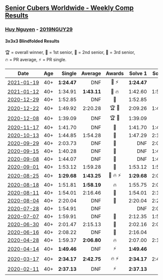 <style>table {white-space: nowrap;}</style>

## [Senior Cubers Worldwide - Weekly Comp Results](/scw-comp/results/)
### [Huy Nguyen](README.md) - [2019NGUY29](https://www.worldcubeassociation.org/persons/2019NGUY29?event=333bf)
#### 3x3x3 Blindfolded Results

<span style="white-space: nowrap;">🏆 = overall winner</span>, <span style="white-space: nowrap;">🥇 = 1st senior</span>, <span style="white-space: nowrap;">🥈 = 2nd senior</span>, <span style="white-space: nowrap;">🥉 = 3rd senior</span>, <span style="white-space: nowrap;">🔥 = PR average</span>, <span style="white-space: nowrap;">⚡ = PR single</span>.

| Date | Age | Single | Average | Awards | Solve 1 | Solve 2 | Solve 3 | Video |
| :--: | :--: | --: | --: | :--: | --: | --: | --: | :-- |
| [2021-01-19](../../results/2021-01-19/333bf.md) | 40+ | **1:24.47** | DNF | 🥈 ⚡ | **1:24.47** | DNF | DNF | [Desktop](https://www.facebook.com/events/442673873440898/permalink/445493293158956) / [Mobile](https://m.facebook.com/events/442673873440898?view=permalink&id=445493293158956) |
| [2021-01-12](../../results/2021-01-12/333bf.md) | 40+ | 1:34.91 | **1:43.11** | 🥈 🔥 | 1:42.60 | 1:51.81 | 1:34.91 | [Desktop](https://www.facebook.com/events/290317685967985/permalink/296279582038462) / [Mobile](https://m.facebook.com/events/290317685967985?view=permalink&id=296279582038462) |
| [2020-12-29](../../results/2020-12-29/333bf.md) | 40+ | 1:52.85 | DNF | 🥈 | 1:52.85 | DNF | DNF | [Desktop](https://www.facebook.com/events/208055800692336/permalink/211155570382359) / [Mobile](https://m.facebook.com/events/208055800692336?view=permalink&id=211155570382359) |
| [2020-12-22](../../results/2020-12-22/333bf.md) | 40+ | 1:49.92 | 2:20.28 | 🏆 🥇 | 2:09.26 | 1:49.92 | 3:01.66 | [Desktop](https://www.facebook.com/events/202291541546544/permalink/207036257738739) / [Mobile](https://m.facebook.com/events/202291541546544?view=permalink&id=207036257738739) |
| [2020-12-08](../../results/2020-12-08/333bf.md) | 40+ | 1:39.09 | DNF | 🏆 🥇 | 1:39.09 | DNF | 1:43.76 | [Desktop](https://www.facebook.com/events/672444916797296/permalink/676455979729523) / [Mobile](https://m.facebook.com/events/672444916797296?view=permalink&id=676455979729523) |
| [2020-11-17](../../results/2020-11-17/333bf.md) | 40+ | 1:41.70 | DNF | 🥉 | 1:41.70 | 1:46.66 | DNF | [Desktop](https://www.facebook.com/events/475710776737006/permalink/477553476552736) / [Mobile](https://m.facebook.com/events/475710776737006?view=permalink&id=477553476552736) |
| [2020-10-13](../../results/2020-10-13/333bf.md) | 40+ | 1:44.85 | 1:54.28 | 🥈 | 1:47.29 | 2:10.70 | 1:44.85 | [Desktop](https://www.facebook.com/events/773544990104744/permalink/778568239602419) / [Mobile](https://m.facebook.com/events/773544990104744?view=permalink&id=778568239602419) |
| [2020-09-29](../../results/2020-09-29/333bf.md) | 40+ | 2:03.73 | DNF | 🥉 | DNF | 2:03.73 | 2:48.90 | [Desktop](https://www.facebook.com/events/1294868874190434/permalink/1301355276875127) / [Mobile](https://m.facebook.com/events/1294868874190434?view=permalink&id=1301355276875127) |
| [2020-09-15](../../results/2020-09-15/333bf.md) | 40+ | 1:40.28 | DNF | 🥈 | DNF | 1:40.28 | DNF | [Desktop](https://www.facebook.com/events/345183733276011/permalink/349829676144750) / [Mobile](https://m.facebook.com/events/345183733276011?view=permalink&id=349829676144750) |
| [2020-09-08](../../results/2020-09-08/333bf.md) | 40+ | 1:44.07 | DNF | 🥈 | DNF | 1:44.07 | 1:50.86 | [Desktop](https://www.facebook.com/events/255657718878285/permalink/256564905454233) / [Mobile](https://m.facebook.com/events/255657718878285?view=permalink&id=256564905454233) |
| [2020-09-01](../../results/2020-09-01/333bf.md) | 40+ | 1:53.12 | 1:59.28 | 🥈 | 1:53.12 | 1:58.43 | 2:06.28 | [Desktop](https://www.facebook.com/events/341866283526200/permalink/346990013013827) / [Mobile](https://m.facebook.com/events/341866283526200?view=permalink&id=346990013013827) |
| [2020-08-25](../../results/2020-08-25/333bf.md) | 40+ | **1:29.68** | **1:43.25** | 🥈 🔥 ⚡ | **1:29.68** | 2:01.33 | 1:38.74 | [Desktop](https://www.facebook.com/events/2697073243839990/permalink/2702723526608295) / [Mobile](https://m.facebook.com/events/2697073243839990?view=permalink&id=2702723526608295) |
| [2020-08-18](../../results/2020-08-18/333bf.md) | 40+ | 1:51.81 | **1:58.19** | 🔥 | 1:55.75 | 2:07.01 | 1:51.81 | [Desktop](https://www.facebook.com/events/2504353356469935/permalink/2509601155945155) / [Mobile](https://m.facebook.com/events/2504353356469935?view=permalink&id=2509601155945155) |
| [2020-08-11](../../results/2020-08-11/333bf.md) | 40+ | 1:54.01 | 2:16.46 | 🥉 | 1:54.01 | 2:12.13 | 2:43.23 | [Desktop](https://www.facebook.com/events/329177618122625/permalink/333717691001951) / [Mobile](https://m.facebook.com/events/329177618122625?view=permalink&id=333717691001951) |
| [2020-08-04](../../results/2020-08-04/333bf.md) | 40+ | 2:20.04 | DNF | 🥈 | 2:20.04 | 2:23.48 | DNF | [Desktop](https://www.facebook.com/events/334004550950225/permalink/338390607178286) / [Mobile](https://m.facebook.com/events/334004550950225?view=permalink&id=338390607178286) |
| [2020-07-28](../../results/2020-07-28/333bf.md) | 40+ | 1:54.91 | DNF |  | DNF | 2:08.46 | 1:54.91 | [Desktop](https://www.facebook.com/events/319204229264839/permalink/324060668779195) / [Mobile](https://m.facebook.com/events/319204229264839?view=permalink&id=324060668779195) |
| [2020-07-07](../../results/2020-07-07/333bf.md) | 40+ | 1:59.91 | DNF | 🥉 | 2:12.35 | 1:59.91 | DNF | [Desktop](https://www.facebook.com/events/296526488422565/permalink/301204324621448) / [Mobile](https://m.facebook.com/events/296526488422565?view=permalink&id=301204324621448) |
| [2020-06-30](../../results/2020-06-30/333bf.md) | 40+ | 2:01.47 | 2:15.13 | 🥉 | 2:02.16 | 2:01.47 | 2:41.75 | [Desktop](https://www.facebook.com/events/348465022802357/permalink/352221425760050) / [Mobile](https://m.facebook.com/events/348465022802357?view=permalink&id=352221425760050) |
| [2020-06-16](../../results/2020-06-16/333bf.md) | 40+ | 2:08.22 | DNF | 🥉 | 2:16.04 | DNF | 2:08.22 | [Desktop](https://www.facebook.com/events/208176410240808/permalink/211375159920933) / [Mobile](https://m.facebook.com/events/208176410240808?view=permalink&id=211375159920933) |
| [2020-04-28](../../results/2020-04-28/333bf.md) | 40+ | 1:59.37 | **2:06.80** | 🔥 | 2:07.00 | 2:14.03 | 1:59.37 | [Desktop](https://www.facebook.com/events/534758690547855/permalink/535432553813802) / [Mobile](https://m.facebook.com/events/534758690547855?view=permalink&id=535432553813802) |
| [2020-04-14](../../results/2020-04-14/333bf.md) | 40+ | **1:49.46** | DNF | ⚡ | **1:49.46** | DNF | 2:27.56 | [Desktop](https://www.facebook.com/events/232067087873656/permalink/233219761091722) / [Mobile](https://m.facebook.com/events/232067087873656?view=permalink&id=233219761091722) |
| [2020-03-17](../../results/2020-03-17/333bf.md) | 40+ | **2:34.17** | **2:42.75** | 🔥 ⚡ | **2:34.17** | 2:49.49 | 2:44.58 | [Desktop](https://www.facebook.com/events/616010612582835/permalink/618547175662512) / [Mobile](https://m.facebook.com/events/616010612582835?view=permalink&id=618547175662512) |
| [2020-02-11](../../results/2020-02-11/333bf.md) | 40+ | **2:37.13** | DNF | ⚡ | **2:37.13** | DNF | DNF | [Desktop](https://www.facebook.com/events/173728187264773/permalink/178453600125565) / [Mobile](https://m.facebook.com/events/173728187264773?view=permalink&id=178453600125565) |


<!-- Global site tag (gtag.js) - Google Analytics -->
<script async src="https://www.googletagmanager.com/gtag/js?id=UA-86348435-3"></script>
<script>window.dataLayer = window.dataLayer || []; function gtag() {dataLayer.push(arguments);} gtag('js', new Date()); gtag('config', 'UA-86348435-3');</script>
